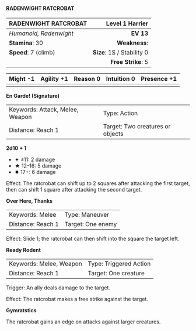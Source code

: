 #### RADENWIGHT RATCROBAT

| RADENWIGHT RATCROBAT   |        **Level 1 Harrier** |
| :--------------------- | -------------------------: |
| *Humanoid, Radenwight* |                  **EV 13** |
| **Stamina**: 30        |              **Weakness**: |
| **Speed**: 7 (climb)   | **Size**: 1S / Stability 0 |
|                        |         **Free Strike**: 5 |

| **Might** -1 | **Agility** +1 | **Reason** 0 | **Intuition** 0 | **Presence** +1 |
| ------------ | -------------- | ------------ | --------------- | --------------- |
|              |                |              |                 |                 |

**En Garde! (Signature)**

|                                 |                                  |
| :------------------------------ | :------------------------------- |
| Keywords: Attack, Melee, Weapon | Type: Action                     |
| Distance: Reach 1               | Target: Two creatures or objects |

**2d10 + 1**

- ✦ ≤11: 2 damage
- ★ 12–16: 5 damage
- ✸ 17+: 6 damage

Effect: The ratcrobat can shift up to 2 squares after attacking the first target, then can shift 1 square after attacking the second target.

**Over Here, Thanks**

|                   |                   |
| :---------------- | :---------------- |
| Keywords: Melee   | Type: Maneuver    |
| Distance: Reach 1 | Target: One enemy |

Effect: Slide 1; the ratcrobat can then shift into the square the target left.

**Ready Rodent**

|                         |                        |
| :---------------------- | :--------------------- |
| Keywords: Melee, Weapon | Type: Triggered Action |
| Distance: Reach 1       | Target: One creature   |

Trigger: An ally deals damage to the target.

Effect: The ratcrobat makes a free strike against the target.

**Gymratstics**

The ratcrobat gains an edge on attacks against larger creatures.
